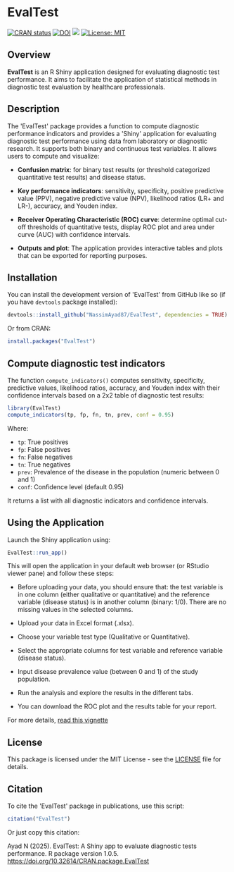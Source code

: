 # EvalTest
[![CRAN status](https://www.r-pkg.org/badges/version/EvalTest)](https://CRAN.R-project.org/package=EvalTest)
[![DOI](https://zenodo.org/badge/DOI/10.5281/zenodo.16989619.svg)](https://doi.org/10.5281/zenodo.16989619)
[![](https://cranlogs.r-pkg.org/badges/grand-total/EvalTest)](https://cran.r-project.org/package=EvalTest)
[![License: MIT](https://img.shields.io/badge/License-MIT-yellow.svg)](https://github.com/NassimAyad87/EvalTest/blob/main/LICENSE.md)

## Overview

**EvalTest** is an R Shiny application designed for evaluating diagnostic test performance. It aims to facilitate the application of statistical methods in diagnostic test evaluation by healthcare professionals.

## Description

The 'EvalTest' package provides a function to compute diagnostic performance indicators and provides a 'Shiny' application for evaluating diagnostic test performance using data from laboratory or diagnostic research. It supports both binary and continuous test variables. It allows users to compute and visualize:

-   **Confusion matrix**: for binary test results (or threshold categorized quantitative test results) and disease status.

-   **Key performance indicators**: sensitivity, specificity, positive predictive value (PPV), negative predictive value (NPV), likelihood ratios (LR+ and LR-), accuracy, and Youden index.

-   **Receiver Operating Characteristic (ROC) curve**: determine optimal cut-off thresholds of quantitative tests, display ROC plot and area under curve (AUC) with confidence intervals.

-   **Outputs and plot**: The application provides interactive tables and plots that can be exported for reporting purposes.

## Installation

You can install the development version of 'EvalTest' from GitHub like so (if you have `devtools` package installed):

``` r
devtools::install_github("NassimAyad87/EvalTest", dependencies = TRUE)
```

Or from CRAN:

``` r
install.packages("EvalTest")
```

## Compute diagnostic test indicators

The function `compute_indicators()` computes sensitivity, specificity, predictive values, likelihood ratios, accuracy, and Youden index with their confidence intervals based on a 2x2 table of diagnostic test results:

``` r
library(EvalTest)
compute_indicators(tp, fp, fn, tn, prev, conf = 0.95)
```

Where:

-   `tp`: True positives
-   `fp`: False positives
-   `fn`: False negatives
-   `tn`: True negatives
-   `prev`: Prevalence of the disease in the population (numeric between 0 and 1)
-   `conf`: Confidence level (default 0.95)

It returns a list with all diagnostic indicators and confidence intervals.

## Using the Application

Launch the Shiny application using:

``` r
EvalTest::run_app()
```

This will open the application in your default web browser (or RStudio viewer pane) and follow these steps:

-   Before uploading your data, you should ensure that: the test variable is in one column (either qualitative or quantitative) and the reference variable (disease status) is in another column (binary: 1/0). There are no missing values in the selected columns.

-   Upload your data in Excel format (.xlsx).

-   Choose your variable test type (Qualitative or Quantitative).

-   Select the appropriate columns for test variable and reference variable (disease status).

-   Input disease prevalence value (between 0 and 1) of the study population.

-   Run the analysis and explore the results in the different tabs.

-   You can download the ROC plot and the results table for your report.

For more details, [read this vignette](https://cran.r-project.org/web/packages/EvalTest/vignettes/introduction.html) 

## License

This package is licensed under the MIT License - see the [LICENSE](LICENSE.md) file for details.

## Citation

To cite the 'EvalTest' package in publications, use this script:

``` r
citation("EvalTest")
```

Or just copy this citation:

Ayad N (2025). EvalTest: A Shiny app to evaluate diagnostic tests performance. R package version 1.0.5. <https://doi.org/10.32614/CRAN.package.EvalTest>
